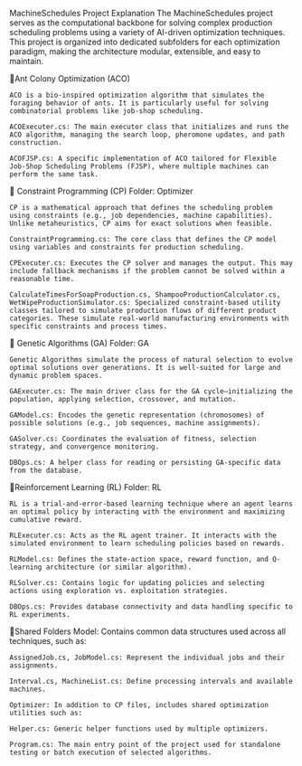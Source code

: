 MachineSchedules Project Explanation The MachineSchedules project serves as the computational backbone for solving complex production scheduling problems using a variety of AI-driven optimization techniques. This project is organized into dedicated subfolders for each optimization paradigm, making the architecture modular, extensible, and easy to maintain.

🔹Ant Colony Optimization (ACO)
  
    ACO is a bio-inspired optimization algorithm that simulates the foraging behavior of ants. It is particularly useful for solving combinatorial problems like job-shop scheduling.

    ACOExecuter.cs: The main executor class that initializes and runs the ACO algorithm, managing the search loop, pheromone updates, and path construction.

    ACOFJSP.cs: A specific implementation of ACO tailored for Flexible Job-Shop Scheduling Problems (FJSP), where multiple machines can perform the same task.

🔹 Constraint Programming (CP) Folder: Optimizer

    CP is a mathematical approach that defines the scheduling problem using constraints (e.g., job dependencies, machine capabilities). Unlike metaheuristics, CP aims for exact solutions when feasible.

    ConstraintProgramming.cs: The core class that defines the CP model using variables and constraints for production scheduling.

    CPExecuter.cs: Executes the CP solver and manages the output. This may include fallback mechanisms if the problem cannot be solved within a reasonable time.

    CalculateTimesForSoapProduction.cs, ShampooProductionCalculator.cs, WetWipeProductionSimulator.cs: Specialized constraint-based utility classes tailored to simulate production flows of different product categories. These simulate real-world manufacturing environments with specific constraints and process times.

🔹 Genetic Algorithms (GA) Folder: GA

    Genetic Algorithms simulate the process of natural selection to evolve optimal solutions over generations. It is well-suited for large and dynamic problem spaces.

    GAExecuter.cs: The main driver class for the GA cycle—initializing the population, applying selection, crossover, and mutation.

    GAModel.cs: Encodes the genetic representation (chromosomes) of possible solutions (e.g., job sequences, machine assignments).

    GASolver.cs: Coordinates the evaluation of fitness, selection strategy, and convergence monitoring.

    DBOps.cs: A helper class for reading or persisting GA-specific data from the database.

🔹Reinforcement Learning (RL) Folder: RL

    RL is a trial-and-error-based learning technique where an agent learns an optimal policy by interacting with the environment and maximizing cumulative reward.

    RLExecuter.cs: Acts as the RL agent trainer. It interacts with the simulated environment to learn scheduling policies based on rewards.

    RLModel.cs: Defines the state-action space, reward function, and Q-learning architecture (or similar algorithm).

    RLSolver.cs: Contains logic for updating policies and selecting actions using exploration vs. exploitation strategies.

    DBOps.cs: Provides database connectivity and data handling specific to RL experiments.

🔹Shared Folders Model: Contains common data structures used across all techniques, such as:

    AssignedJob.cs, JobModel.cs: Represent the individual jobs and their assignments.

    Interval.cs, MachineList.cs: Define processing intervals and available machines.

    Optimizer: In addition to CP files, includes shared optimization utilities such as:

    Helper.cs: Generic helper functions used by multiple optimizers.

    Program.cs: The main entry point of the project used for standalone testing or batch execution of selected algorithms.